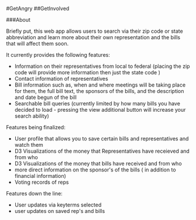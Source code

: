 
#GetAngry
##GetInvolved

###About

Briefly put, this web app allows users to search via their zip code or state abbreviation and learn more about their own representation and the bills that will affect them soon.

It currently provides the following features:
* Information on their representatives from local to federal (placing the zip code will provide more information then just the state code )
* Contact information of representatives
* Bill information such as, when and where meetings will be taking place for them, the full bill text, the sponsors of the bills, and the description and date begun of the bill
* Searchable bill queries (currently limited by how many bills you have decided to load - pressing the view additional button will increase your search ability)

Features being finalized:
* User profile that allows you to save certain bills and representatives and watch them
* D3 Visualizations of the money that Representatives have receieved and from who
* D3 Visualizations of the money that bills have received and from who
* more direct information on the sponsor's of the bills ( in addition to financial information)
* Voting records of reps

Features down the line:
* User updates via keyterms selected
* user updates on saved rep's and bills  
